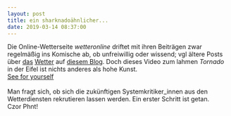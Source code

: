 ```yaml
---
layout: post
title: ein sharknadoähnlicher...
date: 2019-03-14 08:37:00
---
```


Die Online-Wetterseite *wetteronline* driftet mit ihren Beiträgen zwar regelmäßig ins Komische ab, ob unfreiwillig oder wissend; vgl ältere Posts über [das](https://grillmoebel.github.io/2018/04/02/sixtieth-post/) [Wetter](https://grillmoebel.github.io/2018/08/01/post-in-the-middle/) auf [diesem Blog](https://grillmoebel.github.io). Doch dieses Video zum lahmen *Tornado* in der Eifel ist nichts anderes als hohe Kunst.<br>
[See for yourself](https://www.wetteronline.de/wetter-videos/2019-03-14-mk?sort=date)<br>
<br>
Man fragt sich, ob sich die zukünftigen Systemkritiker\_innen aus den Wetterdiensten rekrutieren lassen werden. Ein erster Schritt ist getan.<br>
Czor Phnt!
